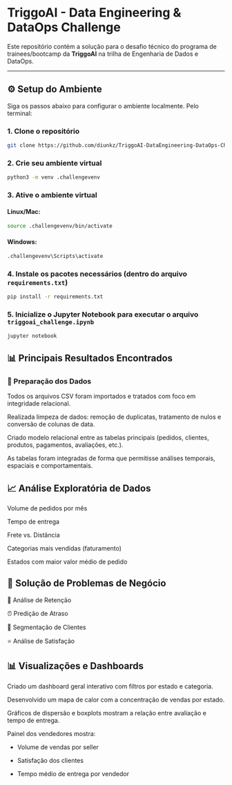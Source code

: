 # TriggoAI - Data Engineering & DataOps Challenge

Este repositório contém a solução para o desafio técnico do programa de trainees/bootcamp da **TriggoAI** na trilha de Engenharia de Dados e DataOps.

---

## ⚙️ Setup do Ambiente

Siga os passos abaixo para configurar o ambiente localmente. Pelo terminal:

### 1. Clone o repositório

```bash
git clone https://github.com/diunkz/TriggoAI-DataEngineering-DataOps-Challenge.git
```

### 2. Crie seu ambiente virtual

```bash
python3 -m venv .challengevenv
```

### 3. Ative o ambiente virtual

#### Linux/Mac:
```bash
source .challengevenv/bin/activate
```

#### Windows:
```bash
.challengevenv\Scripts\activate
```

### 4. Instale os pacotes necessários (dentro do arquivo `requirements.txt`)

```bash
pip install -r requirements.txt
```

### 5. Inicialize o Jupyter Notebook para executar o arquivo `triggoai_challenge.ipynb`

```bash
jupyter notebook
```

## 📊 Principais Resultados Encontrados

###  🧹 Preparação dos Dados

Todos os arquivos CSV foram importados e tratados com foco em integridade relacional.

Realizada limpeza de dados: remoção de duplicatas, tratamento de nulos e conversão de colunas de data.

Criado modelo relacional entre as tabelas principais (pedidos, clientes, produtos, pagamentos, avaliações, etc.).

As tabelas foram integradas de forma que permitisse análises temporais, espaciais e comportamentais.

## 📈 Análise Exploratória de Dados

Volume de pedidos por mês

Tempo de entrega

Frete vs. Distância

Categorias mais vendidas (faturamento)

Estados com maior valor médio de pedido

## 🧠 Solução de Problemas de Negócio

🔁 Análise de Retenção

⏰ Predição de Atraso

🎯 Segmentação de Clientes

⭐ Análise de Satisfação

## 📊 Visualizações e Dashboards

Criado um dashboard geral interativo com filtros por estado e categoria.

Desenvolvido um mapa de calor com a concentração de vendas por estado.

Gráficos de dispersão e boxplots mostram a relação entre avaliação e tempo de entrega.

Painel dos vendedores mostra:

- Volume de vendas por seller

- Satisfação dos clientes

- Tempo médio de entrega por vendedor

